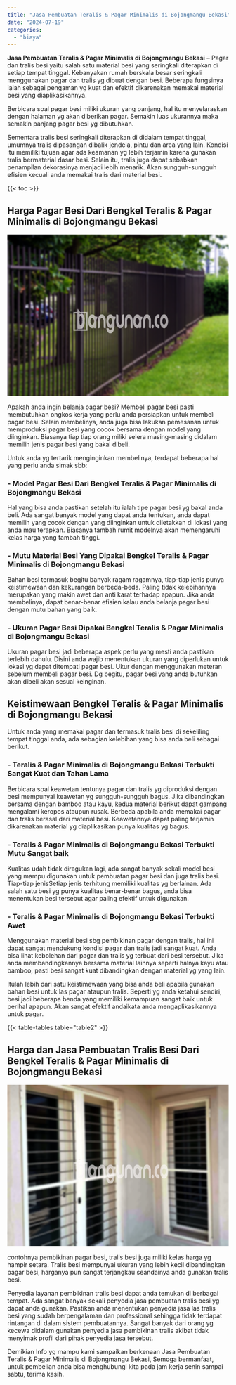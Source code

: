 ```yaml
---
title: "Jasa Pembuatan Teralis & Pagar Minimalis di Bojongmangu Bekasi"
date: "2024-07-19"
categories: 
  - "biaya"
---
```


**Jasa Pembuatan Teralis & Pagar Minimalis di Bojongmangu Bekasi** – Pagar dan tralis besi yaitu salah satu material besi yang seringkali diterapkan di setiap tempat tinggal. Kebanyakan rumah berskala besar seringkali menggunakan pagar dan tralis yg dibuat dengan besi. Beberapa fungsinya ialah sebagai pengaman yg kuat dan efektif dikarenakan memakai material besi yang diaplikasikannya.

Berbicara soal pagar besi miliki ukuran yang panjang, hal itu menyelaraskan dengan halaman yg akan diberikan pagar. Semakin luas ukurannya maka semakin panjang pagar besi yg dibutuhkan.

Sementara tralis besi seringkali diterapkan di didalam tempat tinggal, umumnya tralis dipasangan dibalik jendela, pintu dan area yang lain. Kondisi itu memiliki tujuan agar ada keamanan yg lebih terjamin karena gunakan tralis bermaterial dasar besi. Selain itu, tralis juga dapat sebabkan penampilan dekorasinya menjadi lebih menarik. Akan sungguh-sungguh efisien kecuali anda memakai tralis dari material besi.

{{< toc >}}

## Harga Pagar Besi Dari Bengkel Teralis & Pagar Minimalis di Bojongmangu Bekasi

![Jasa Pembuatan Teralis & Pagar Minimalis di Bojongmangu Bekasi](/images/pagar-minimalis-murah-45.png)

Apakah anda ingin belanja pagar besi? Membeli pagar besi pasti membutuhkan ongkos kerja yang perlu anda persiapkan untuk membeli pagar besi. Selain membelinya, anda juga bisa lakukan pemesanan untuk memproduksi pagar besi yang cocok bersama dengan model yang diinginkan. Biasanya tiap tiap orang miliki selera masing-masing didalam memilih jenis pagar besi yang bakal dibeli.

Untuk anda yg tertarik menginginkan membelinya, terdapat beberapa hal yang perlu anda simak sbb:
### \- Model Pagar Besi Dari Bengkel Teralis & Pagar Minimalis di Bojongmangu Bekasi

Hal yang bisa anda pastikan setelah itu ialah tipe pagar besi yg bakal anda beli. Ada sangat banyak model yang dapat anda tentukan, anda dapat memilih yang cocok dengan yang diinginkan untuk diletakkan di lokasi yang anda mau terapkan. Biasanya tambah rumit modelnya akan memengaruhi kelas harga yang tambah tinggi.

### \- Mutu Material Besi Yang Dipakai Bengkel Teralis & Pagar Minimalis di Bojongmangu Bekasi

Bahan besi termasuk begitu banyak ragam ragamnya, tiap-tiap jenis punya keistimewaan dan kekurangan berbeda-beda. Paling tidak kelebihannya merupakan yang makin awet dan anti karat terhadap apapun. Jika anda membelinya, dapat benar-benar efisien kalau anda belanja pagar besi dengan mutu bahan yang baik.

### \- Ukuran Pagar Besi Dipakai Bengkel Teralis & Pagar Minimalis di Bojongmangu Bekasi

Ukuran pagar besi jadi beberapa aspek perlu yang mesti anda pastikan terlebih dahulu. Disini anda wajib menentukan ukuran yang diperlukan untuk lokasi yg dapat ditempati pagar besi. Ukur dengan menggunakan meteran sebelum membeli pagar besi. Dg begitu, pagar besi yang anda butuhkan akan dibeli akan sesuai keinginan.

## Keistimewaan Bengkel Teralis & Pagar Minimalis di Bojongmangu Bekasi

Untuk anda yang memakai pagar dan termasuk tralis besi di sekeliling tempat tinggal anda, ada sebagian kelebihan yang bisa anda beli sebagai berikut.

### \- Teralis & Pagar Minimalis di Bojongmangu Bekasi Terbukti Sangat Kuat dan Tahan Lama

Berbicara soal keawetan tentunya pagar dan tralis yg diproduksi dengan besi mempunyai keawetan yg sungguh-sungguh bagus. Jika dibandingkan bersama dengan bamboo atau kayu, kedua material berikut dapat gampang mengalami keropos ataupun rusak. Berbeda apabila anda memakai pagar dan tralis berasal dari material besi. Keawetannya dapat paling terjamin dikarenakan material yg diaplikasikan punya kualitas yg bagus.

### \- Teralis & Pagar Minimalis di Bojongmangu Bekasi Terbukti Mutu Sangat baik

Kualitas udah tidak diragukan lagi, ada sangat banyak sekali model besi yang mampu digunakan untuk pembuatan pagar besi dan juga tralis besi. Tiap-tiap jenisSetiap jenis terhitung memiliki kualitas yg berlainan. Ada salah satu besi yg punya kualitas benar-benar bagus, anda bisa menentukan besi tersebut agar paling efektif untuk digunakan.

### \- Teralis & Pagar Minimalis di Bojongmangu Bekasi Terbukti Awet

Menggunakan material besi sbg pembikinan pagar dengan tralis, hal ini dapat sangat mendukung kondisi pagar dan tralis jadi sangat kuat. Anda bisa lihat kebolehan dari pagar dan tralis yg terbuat dari besi tersebut. Jika anda membandingkannya bersama material lainnya seperti halnya kayu atau bamboo, pasti besi sangat kuat dibandingkan dengan material yg yang lain.

Itulah lebih dari satu keistimewaan yang bisa anda beli apabila gunakan bahan besi untuk las pagar ataupun tralis. Seperti yg anda ketahui sendiri, besi jadi beberapa benda yang memiliki kemampuan sangat baik untuk perihal apapun. Akan sangat efektif andaikata anda mengaplikasikannya untuk pagar.

{{< table-tables table="table2" >}}

## Harga dan Jasa Pembuatan Tralis Besi Dari Bengkel Teralis & Pagar Minimalis di Bojongmangu Bekasi

![Jasa Pembuatan Teralis & Pagar Minimalis di Bojongmangu Bekasi](/images/teralis-minimalis-murah-16.png)

contohnya pembikinan pagar besi, tralis besi juga miliki kelas harga yg hampir setara. Tralis besi mempunyai ukuran yang lebih kecil dibandingkan pagar besi, harganya pun sangat terjangkau seandainya anda gunakan tralis besi.

Penyedia layanan pembikinan tralis besi dapat anda temukan di berbagai tempat. Ada sangat banyak sekali penyedia jasa pembuatan tralis besi yg dapat anda gunakan. Pastikan anda menentukan penyedia jasa las tralis besi yang sudah berpengalaman dan professional sehingga tidak terdapat rintangan di dalam sistem pembuatannya. Sangat banyak dari orang yg kecewa didalam gunakan penyedia jasa pembikinan tralis akibat tidak menyimak profil dari pihak penyedia jasa tersebut.

Demikian Info yg mampu kami sampaikan berkenaan Jasa Pembuatan Teralis & Pagar Minimalis di Bojongmangu Bekasi, Semoga bermanfaat, untuk pembelian anda bisa menghubungi kita pada jam kerja senin sampai sabtu, terima kasih.
